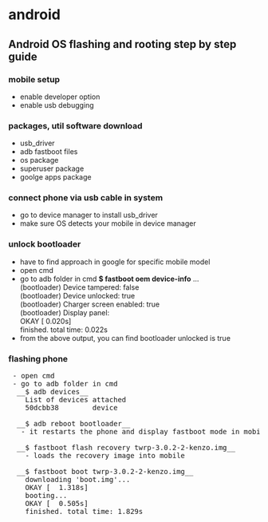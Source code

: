 # android

## Android OS flashing and rooting step by step guide
### mobile setup
- enable developer option
- enable usb debugging

### packages, util software download
- usb_driver
- adb fastboot files
- os package
- superuser package
- goolge apps package

### connect phone via usb cable in system
 - go to device manager to install usb_driver
 - make sure OS detects your mobile in device manager

### unlock bootloader
- have to find approach in google for specific mobile model
- open cmd
- go to adb folder in cmd
  __$ fastboot oem device-info__
    ...  
    (bootloader)    Device tampered: false  
    (bootloader)    Device unlocked: true  
    (bootloader)    Charger screen enabled: true  
    (bootloader)    Display panel:  
    OKAY [  0.020s]  
    finished. total time: 0.022s  
- from the above output, you can find bootloader unlocked is true

### flashing phone
<pre>
 - open cmd
 - go to adb folder in cmd
  __$ adb devices__
    List of devices attached
    50dcbb38        device

  __$ adb reboot bootloader__
   - it restarts the phone and display fastboot mode in mobile.

  __$ fastboot flash recovery twrp-3.0.2-2-kenzo.img__
    - loads the recovery image into mobile

  __$ fastboot boot twrp-3.0.2-2-kenzo.img__
    downloading 'boot.img'...
    OKAY [  1.318s]
    booting...
    OKAY [  0.505s]
    finished. total time: 1.829s
</pre>
